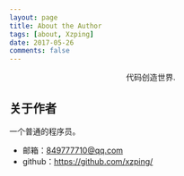 ```yaml
---
layout: page
title: About the Author
tags: [about, Xzping]
date: 2017-05-26
comments: false
---
```

    
<center>代码创造世界.</center>

## 关于作者
一个普通的程序员。
* 邮箱：849777710@qq.com
* github：https://github.com/xzping/
